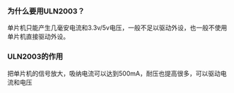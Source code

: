 ### 为什么要用ULN2003？

单片机只能产生几毫安电流和3.3v/5v电压，一般不足以驱动外设，也一般不使用单片机直接驱动外设。

### ULN2003的作用

把单片机的信号放大，吸纳电流可以达到500mA，耐压也提高很多，可以驱动电流和电压